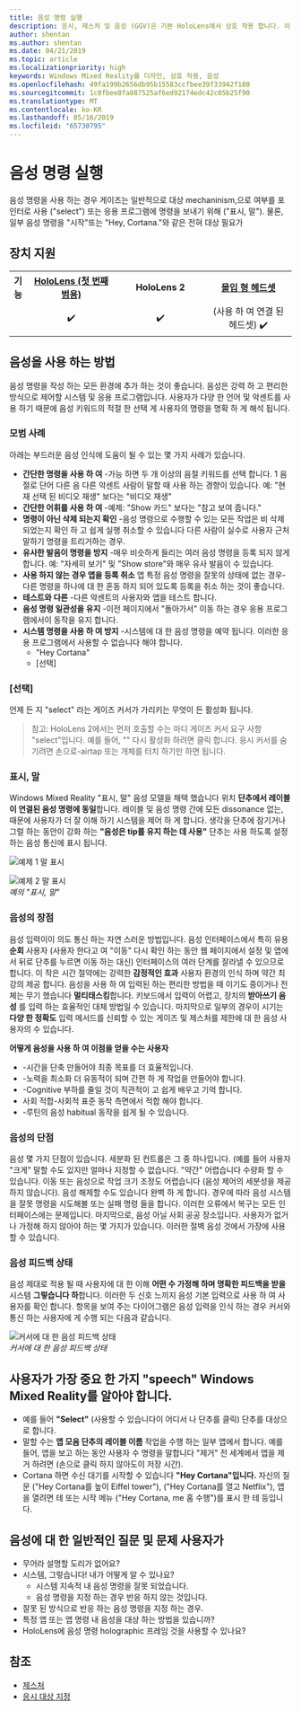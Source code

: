 ```yaml
---
title: 음성 명령 실행
description: 응시, 제스처 및 음성 (GGV)은 기본 HoloLens에서 상호 작용 합니다. 이 문서에서는 음성 디자인 상세한 지침을 제공합니다.
author: shentan
ms.author: shentan
ms.date: 04/21/2019
ms.topic: article
ms.localizationpriority: high
keywords: Windows Mixed Reality를 디자인, 상호 작용, 음성
ms.openlocfilehash: 49fa199b2656db95b15583ccfbee39f33942f180
ms.sourcegitcommit: 1c0fbee8fa887525af6ed92174edc42c05b25f90
ms.translationtype: MT
ms.contentlocale: ko-KR
ms.lasthandoff: 05/16/2019
ms.locfileid: "65730795"
---
```

# <a name="voice-commanding"></a>음성 명령 실행

음성 명령을 사용 하는 경우 게이즈는 일반적으로 대상 mechaninism,으로 여부를 포인터로 사용 ("select") 또는 응용 프로그램에 명령을 보내기 위해 ("표시, 말"). 물론, 일부 음성 명령을 "시작"또는 "Hey, Cortana."와 같은 전혀 대상 필요가


## <a name="device-support"></a>장치 지원

<table>
<tr>
<th>기능</th><th style="width:150px"> <a href="hololens-hardware-details.md">HoloLens (첫 번째 범용)</a></th><th style="width:150px">HoloLens 2</th><th style="width:150px"> <a href="immersive-headset-hardware-details.md">몰입 형 헤드셋</a></th>
</tr><tr>
<td></td><td style="text-align: center;"> ✔️</td><td style="text-align: center;"> ✔️</td><td style="text-align: center;"> (사용 하 여 연결 된 헤드셋) ✔️</td>
</tr>
</table>



## <a name="how-to-use-voice"></a>음성을 사용 하는 방법

음성 명령을 작성 하는 모든 환경에 추가 하는 것이 좋습니다. 음성은 강력 하 고 편리한 방식으로 제어할 시스템 및 응용 프로그램입니다. 사용자가 다양 한 언어 및 악센트를 사용 하기 때문에 음성 키워드의 적절 한 선택 게 사용자의 명령을 명확 하 게 해석 됩니다.

### <a name="best-practices"></a>모범 사례

아래는 부드러운 음성 인식에 도움이 될 수 있는 몇 가지 사례가 있습니다.
* **간단한 명령을 사용 하 여** -가능 하면 두 개 이상의 음절 키워드를 선택 합니다. 1 음절로 단어 다른 음 다른 악센트 사람이 말할 때 사용 하는 경향이 있습니다. 예: "현재 선택 된 비디오 재생" 보다는 "비디오 재생"
* **간단한 어휘를 사용 하 여** -예제: "Show 카드" 보다는 "참고 보여 줍니다."
* **명령이 아닌 삭제 되는지 확인** -음성 명령으로 수행할 수 있는 모든 작업은 비 삭제 되었는지 확인 하 고 쉽게 실행 취소할 수 있습니다 다른 사람이 실수로 사용자 근처 말하기 명령을 트리거하는 경우.
* **유사한 발음이 명령을 방지** -매우 비슷하게 들리는 여러 음성 명령을 등록 되지 않게 합니다. 예: "자세히 보기" 및 "Show store"와 매우 유사 발음이 수 있습니다.
* **사용 하지 않는 경우 앱을 등록 취소** 앱 특정 음성 명령을 잘못의 상태에 없는 경우-다른 명령을 하나에 대 한 혼동 하지 되어 있도록 등록을 취소 하는 것이 좋습니다.
* **테스트와 다른** -다른 악센트의 사용자와 앱을 테스트 합니다.
* **음성 명령 일관성을 유지** -이전 페이지에서 "돌아가서" 이동 하는 경우 응용 프로그램에서이 동작을 유지 합니다.
* **시스템 명령을 사용 하 여 방지** -시스템에 대 한 음성 명령을 예약 됩니다. 이러한 응용 프로그램에서 사용할 수 없습니다 해야 합니다.
   * "Hey Cortana"
   * [선택]

### <a name="select"></a>[선택]

언제 든 지 "select" 라는 게이즈 커서가 가리키는 무엇이 든 활성화 됩니다. 

>참고: HoloLens 2에서는 먼저 호출할 수는 마디 게이즈 커서 요구 사항 "select"입니다. 예를 들어, "" 다시 활성화 하려면 클릭 합니다. 응시 커서를 숨기려면 손으로-airtap 또는 개체를 터치 하기만 하면 됩니다. 

### <a name="see-it-say-it"></a>표시, 말

Windows Mixed Reality "표시, 말" 음성 모델을 채택 했습니다 위치 **단추에서 레이블이 연결된 음성 명령에 동일**합니다. 레이블 및 음성 명령 간에 모든 dissonance 없는, 때문에 사용자가 더 잘 이해 하기 시스템을 제어 하 게 합니다. 생각을 단추에 잠기거나 그럴 하는 동안이 강화 하는 **"음성은 tip를 유지 하는 데 사용"** 단추는 사용 하도록 설정 하는 음성 통신에 표시 됩니다.


![예제 1 말 표시](images/voice-seeitsayit1-640px.jpg)

![예제 2 말 표시](images/voice-seeitsayit2-640px.jpg)<br>
*예의 "표시, 말"*

### <a name="voices-strengths"></a>음성의 장점

음성 입력이이 의도 통신 하는 자연 스러운 방법입니다. 음성 인터페이스에서 특히 유용 **순회** 사용자 (사용자 한다고 여 "이동" 다시 확인 하는 동안 웹 페이지에서 설정 및 앱에서 뒤로 단추를 누르면 이동 하는 대신) 인터페이스의 여러 단계를 잘라낼 수 있으므로 합니다. 이 작은 시간 절약에는 강력한 **감정적인 효과** 사용자 환경의 인식 하며 약간 최강의 제공 합니다. 음성을 사용 하 여 입력된 하는 편리한 방법을 때 이기도 중이거나 전체는 무기 했습니다 **멀티태스킹**합니다. 키보드에서 입력이 어렵고, 장치의 **받아쓰기 음성** 를 입력 하는 효율적인 대체 방법일 수 있습니다. 마지막으로 일부의 경우이 시기는 **다양 한 정확도** 입력 메서드를 신뢰할 수 있는 게이즈 및 제스처를 제한에 대 한 음성 사용자의 수 있습니다.

**어떻게 음성을 사용 하 여 이점을 얻을 수는 사용자**
* -시간을 단축 만들어야 최종 목표를 더 효율적입니다.
* -노력을 최소화 더 유동적이 되며 간편 하 게 작업을 만들어야 합니다.
* -Cognitive 부하를 줄일 것이 직관적이 고 쉽게 배우고 기억 합니다.
* 사회 적합-사회적 표준 동작 측면에서 적합 해야 합니다.
* -루틴의 음성 habitual 동작을 쉽게 될 수 있습니다.

### <a name="voices-weaknesses"></a>음성의 단점

음성 몇 가지 단점이 있습니다. 세분화 된 컨트롤은 그 중 하나입니다. (예를 들어 사용자 "크게" 말할 수도 있지만 얼마나 지정할 수 없습니다. "약간" 어렵습니다 수량화 할 수 있습니다. 이동 또는 음성으로 작업 크기 조정도 어렵습니다 (음성 제어의 세분성을 제공 하지 않습니다). 음성 해제할 수도 있습니다 완벽 하 게 합니다. 경우에 따라 음성 시스템을 잘못 명령을 시도해볼 또는 실패 명령 들을 합니다. 이러한 오류에서 복구는 모든 인터페이스에는 문제입니다. 마지막으로, 음성 아닐 사회 공공 장소입니다. 사용자가 없거나 가정해 하지 않아야 하는 몇 가지가 있습니다. 이러한 절벽 음성 것에서 가장에 사용할 수 있습니다.

### <a name="voice-feedback-states"></a>음성 피드백 상태

음성 제대로 적용 될 때 사용자에 대 한 이해 **어떤 수 가정해 하며 명확한 피드백을 받을** 시스템 **그렇습니다 하**합니다. 이러한 두 신호 느끼지 음성 기본 입력으로 사용 하 여 사용자를 확인 합니다. 항목을 보여 주는 다이어그램은 음성 입력을 인식 하는 경우 커서와 통신 하는 사용자에 게 수행 되는 다음과 같습니다.

![커서에 대 한 음성 피드백 상태](images/voicefeedbackstates.png)<br>
*커서에 대 한 음성 피드백 상태*

## <a name="top-things-users-should-know-about-speech-on-windows-mixed-reality"></a>사용자가 가장 중요 한 가지 "speech" Windows Mixed Reality를 알아야 합니다.
* 예를 들어 **"Select"** (사용할 수 있습니다이 어디서 나 단추를 클릭) 단추를 대상으로 합니다.
* 말할 수는 **앱 모음 단추의 레이블 이름** 작업을 수행 하는 일부 앱에서 합니다. 예를 들어, 앱을 보고 하는 동안 사용자 수 명령을 말합니다 "제거" 전 세계에서 앱을 제거 하려면 (손으로 클릭 하지 않아도이 저장 시간).
* Cortana 하면 수신 대기를 시작할 수 있습니다 **"Hey Cortana"입니다.** 자신의 질문 ("Hey Cortana를 높이 Eiffel tower"), ("Hey Cortana를 열고 Netflix"), 앱을 열려면 테 또는 시작 메뉴 ("Hey Cortana, me 홈 수행")를 표시 한 테 등입니다.

## <a name="common-questions-and-concerns-users-have-about-voice"></a>음성에 대 한 일반적인 질문 및 문제 사용자가
* 무어라 설명할 도리가 없어요?
* 시스템, 그렇습니다! 내가 어떻게 알 수 있나요?
   * 시스템 지속적 내 음성 명령을 잘못 되었습니다.
   * 음성 명령을 지정 하는 경우 반응 하지 않는 것입니다.
* 잘못 된 방식으로 반응 하는 음성 명령을 지정 하는 경우.
* 특정 앱 또는 앱 명령 내 음성을 대상 하는 방법을 있습니까?
* HoloLens에 음성 명령 holographic 프레임 것을 사용할 수 있나요?

## <a name="see-also"></a>참조
* [제스처](gestures.md)
* [응시 대상 지정](gaze-targeting.md)
